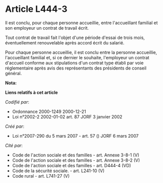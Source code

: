# Article L444-3

Il est conclu, pour chaque personne accueillie, entre l'accueillant familial et son employeur un contrat de travail écrit.

Tout contrat de travail fait l'objet d'une période d'essai de trois mois, éventuellement renouvelable après accord écrit du
salarié.

Pour chaque personne accueillie, il est conclu entre la personne accueillie, l'accueillant familial et, si ce dernier le
souhaite, l'employeur un contrat d'accueil conforme aux stipulations d'un contrat type établi par voie réglementaire après
avis des représentants des présidents de conseil général.

**Nota:**



**Liens relatifs à cet article**

_Codifié par_:

  - Ordonnance 2000-1249 2000-12-21
  - Loi n°2002-2 2002-01-02 art. 87 JORF 3 janvier 2002

_Créé par_:

  - Loi n°2007-290 du 5 mars 2007 - art. 57 () JORF 6 mars 2007

_Cité par_:

  - Code de l'action sociale et des familles - art. Annexe 3-8-1 (V)
  - Code de l'action sociale et des familles - art. Annexe 3-8-2 (V)
  - Code de l'action sociale et des familles - art. D444-4 (VD)
  - Code de la sécurité sociale. - art. L241-10 (V)
  - Code rural - art. L741-27 (V)
